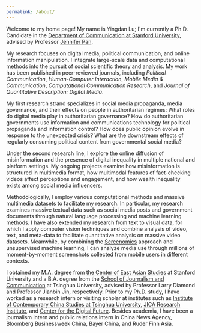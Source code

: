 ```yaml
---
permalink: /about/
---
```


Welcome to my home page! My name is Yingdan Lu; I'm currently a Ph.D. Candidate in the [Department of Communication at Stanford University](http://comm.stanford.edu), advised by Professor [Jennifer Pan](http://jenpan.com). 

My research focuses on digital media, political communication, and online information manipulation. I integrate large-scale data and computational methods into the pursuit of social scientific theory and analysis. My work has been published in peer-reviewed journals, including <i>Political Communication</i>, <i>Human-Computer Interaction</i>, <i>Mobile Media & Communication</i>, <i>Computational Communication Research</i>, and <i>Journal of Quantitative Description: Digital Media</i>.

My first research strand specializes in social media propaganda, media governance, and their effects on people in authoritarian regimes: What roles do digital media play in authoritarian governance? How do authoritarian governments use information and communications technology for political propaganda and information control? How does public opinion evolve in response to the unexpected crisis? What are the downstream effects of regularly consuming political content from governmental social media?

Under the second research line, I explore the online diffusion of misinformation and the presence of digital inequality in multiple national and platform settings. My ongoing projects examine how misinformation is structured in multimedia format, how multimodal features of fact-checking videos affect perceptions and engagement, and how wealth inequality exists among social media influencers.

Methodologically, I employ various computational methods and massive multimedia datasets to facilitate my research. In particular, my research examines massive textual data such as social media posts and government documents through natural language processing and machine learning methods. I have also extended my research from text to visual data, for which I apply computer vision techniques and combine analysis of video, text, and meta-data to facilitate quantitative analysis on massive video datasets. Meanwhile, by combining the [Screenomics](http://screenomics.stanford.edu/) approach and unsupervised machine learning, I can analyze media use through millions of moment-by-moment screenshots collected from mobile users in different contexts. 

I obtained my M.A. degree from [the Center of East Asian Studies](https://ceas.stanford.edu/) at Stanford University and a B.A. degree from the [School of Journalism and Communication](http://www.tsjc.tsinghua.edu.cn/) at Tsinghua University, advised by Professor Larry Diamond and Professor Jianbin Jin, respectively. Prior to my Ph.D. study, I have worked as a research intern or visiting scholar at institutes such as [Institute of Contemporary China Studies at Tsinghua University](http://www.iccs.tsinghua.edu.cn/), [JICA Research Institute](https://www.jica.go.jp/jica-ri/), and [Center for the Digital Future](https://www.digitalcenter.org/). Besides academia, I have been a journalism intern and public relations intern in China News Agency, Bloomberg Businessweek China, Bayer China, and Ruder Finn Asia.
